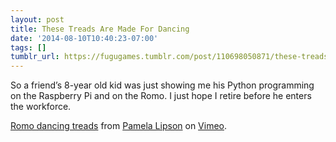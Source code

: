 ```yaml
---
layout: post
title: These Treads Are Made For Dancing
date: '2014-08-10T10:40:23-07:00'
tags: []
tumblr_url: https://fugugames.tumblr.com/post/110698050871/these-treads-are-made-for-dancing
---
```

So a friend’s 8-year old kid was just showing me his Python programming on the Raspberry Pi and on the Romo. I just hope I retire before he enters the workforce.

[Romo dancing treads](http://vimeo.com/84158645) from [Pamela Lipson](http://vimeo.com/user24258022) on [Vimeo](https://vimeo.com).

